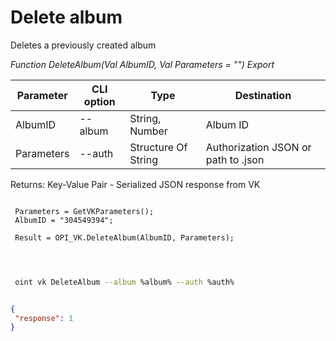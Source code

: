 ﻿---
sidebar_position: 6
---

# Delete album
 Deletes a previously created album


*Function DeleteAlbum(Val AlbumID, Val Parameters = "") Export*

 | Parameter | CLI option | Type | Destination |
 |-|-|-|-|
 | AlbumID | --album | String, Number | Album ID |
 | Parameters | --auth | Structure Of String | Authorization JSON or path to .json |

 
 Returns: Key-Value Pair - Serialized JSON response from VK

```bsl title="Code example"
	
 Parameters = GetVKParameters();
 AlbumID = "304549394";
 
 Result = OPI_VK.DeleteAlbum(AlbumID, Parameters);

	
```

```sh title="CLI command example"
 
 oint vk DeleteAlbum --album %album% --auth %auth%


```


```json title="Result"

{
 "response": 1
}

```

